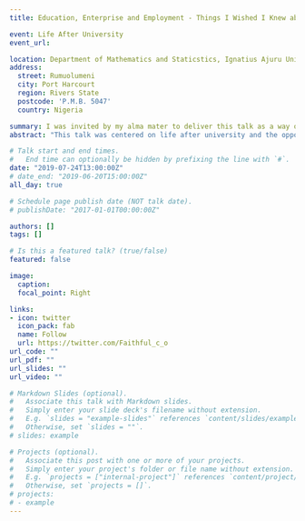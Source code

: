 ```yaml
---
title: Education, Enterprise and Employment - Things I Wished I Knew about them before Graduating from University. 

event: Life After University
event_url: 

location: Department of Mathematics and Staticstics, Ignatius Ajuru University of Education
address:
  street: Rumuolumeni
  city: Port Harcourt
  region: Rivers State
  postcode: 'P.M.B. 5047'
  country: Nigeria

summary: I was invited by my alma mater to deliver this talk as a way of preparing current students for the challenges and opportunities in the complex phase of life after university.
abstract: "This talk was centered on life after university and the opportunities that abound for a Mathematics/Statistics graduate in the areas of education, enterprise and employment. Also, I spoke about the things I wished I knew about scholarships before graduating from university. The aim of this talk was to help current students navigate the complex phase of life after studies and to ensure that they are adequately prepared for the challenges and opportunities that layed ahead. The feedback after the talk was awesome."

# Talk start and end times.
#   End time can optionally be hidden by prefixing the line with `#`.
date: "2019-07-24T13:00:00Z"
# date_end: "2019-06-20T15:00:00Z"
all_day: true

# Schedule page publish date (NOT talk date).
# publishDate: "2017-01-01T00:00:00Z"

authors: []
tags: []

# Is this a featured talk? (true/false)
featured: false

image:
  caption: 
  focal_point: Right

links:
- icon: twitter
  icon_pack: fab
  name: Follow
  url: https://twitter.com/Faithful_c_o
url_code: ""
url_pdf: ""
url_slides: ""
url_video: ""

# Markdown Slides (optional).
#   Associate this talk with Markdown slides.
#   Simply enter your slide deck's filename without extension.
#   E.g. `slides = "example-slides"` references `content/slides/example-slides.md`.
#   Otherwise, set `slides = ""`.
# slides: example

# Projects (optional).
#   Associate this post with one or more of your projects.
#   Simply enter your project's folder or file name without extension.
#   E.g. `projects = ["internal-project"]` references `content/project/deep-learning/index.md`.
#   Otherwise, set `projects = []`.
# projects:
# - example
---
```

